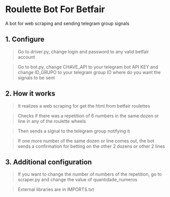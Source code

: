 # Roulette Bot For Betfair
A bot for web scraping and sending telegram group signals

## 1. Configure
> Go to driver.py, change login and password to any valid betfair account

> Go to bot.py, change CHAVE_API to your telegram bot API KEY and change ID_GRUPO to your telegram group ID where do you want the signals to be sent

## 2. How it works
> It realizes a web scraping for get the html from betfair roulettes

> Checks if there was a repetition of 6 numbers in the same dozen or line in any of the roulette wheels

> Then sends a signal to the telegram group notifying it

> If one more number of the same dozen or line comes out, the bot sends a confirmation for betting on the other 2 dozens or other 2 lines

## 3. Additional configuration
> If you want to change the number of numbers of the repetition, go to scraper.py and change the value of quantidade_numeros

> External libraries are in IMPORTS.txt
